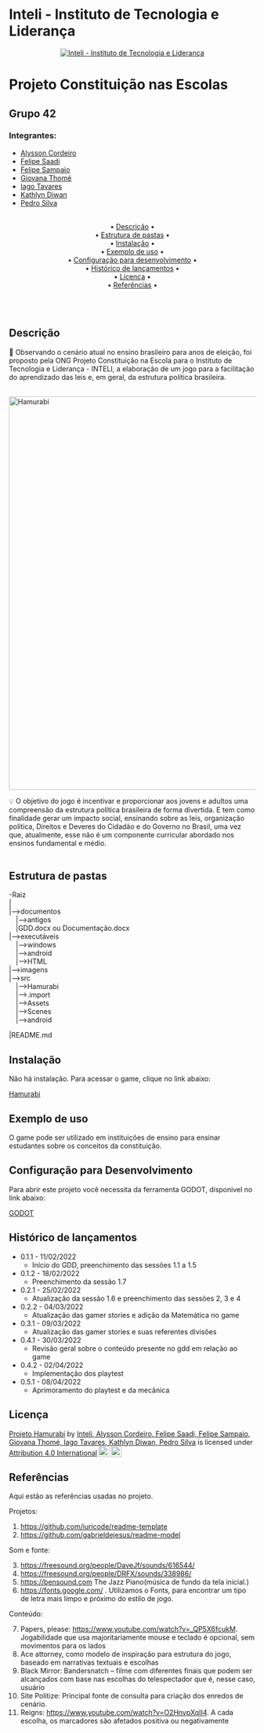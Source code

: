 # Inteli - Instituto de Tecnologia e Liderança 

<p align="center">
<a href= "https://www.inteli.edu.br/"><img src="https://www.inteli.edu.br/wp-content/uploads/2021/08/20172028/marca_1-2.png" alt="Inteli - Instituto de Tecnologia e Liderança" border="0"></a>
</p>

# Projeto Constituição nas Escolas 

## Grupo 42

### Integrantes: 
- <a href="" target="_blank">Alysson Cordeiro</a>
- <a href="https://www.linkedin.com/in/felipe-saadi/" target="_blank">Felipe Saadi</a>
- <a href="https://www.linkedin.com/in/felipe-sampaio-64bb48212/" target="_blank">Felipe Sampaio</a>
- <a href="https://www.linkedin.com/in/giovana-lisb%C3%B4a-thom%C3%A9-012a881a8/" target="_blank">Giovana Thomé</a>
- <a href="www.linkedin.com/in/iago-tavares-b10244149" target="_blank">Iago Tavares</a>
- <a href="https://www.linkedin.com/in/kathlyn-diwan-0a0189232/" target="_blank">Kathlyn Diwan</a>
- <a href="https://www.linkedin.com/in/pedro-silva-14343022a/" target="_blank">Pedro Silva</a>
<br><br>

<p align="center">
  • <a href="#descrição">Descrição</a> •<br>
  • <a href="#estrutura-de-pastas">Estrutura de pastas</a> •<br>
  • <a href="#instalação">Instalação</a> •<br>
  • <a href="#exemplo-de-uso">Exemplo de uso</a> •  <br>
  • <a href="#configuração-para-desenvolvimento">Configuração para desenvolvimento</a> •<br>
  • <a href="#histórico-de-lançamentos">Histórico de lançamentos</a> •<br>
  • <a href="#licença">Licença</a> •<br>
  • <a href="#referências">Referências</a> •<br>
</p>
<br><br>

## Descrição

📜    Observando o cenário atual no ensino brasileiro para anos de eleição, foi proposto pela ONG Projeto Constituição na Escola para o Instituto de Tecnologia e Liderança - INTELI, a elaboração de um jogo para a facilitação do aprendizado das leis e, em geral, da estrutura política brasileira. 
<br><br>

<img src="https://i.imgur.com/KCdkhvs.png" alt="Hamurabi" height="802" width="1125">

💡    O objetivo do jogo é incentivar e proporcionar aos jovens e adultos uma compreensão da estrutura política brasileira de forma divertida. E tem como finalidade gerar um impacto social, ensinando sobre as leis, organização política, Direitos e Deveres do Cidadão e do Governo no Brasil, uma vez que, atualmente, esse não é um componente curricular abordado nos ensinos fundamental e médio.
<br><br>

## Estrutura de pastas

-Raiz<br>
|<br>
|-->documentos<br>
  &emsp;|-->antigos<br>
  &emsp;|GDD.docx ou Documentação.docx<br>
|-->executáveis<br>
  &emsp;|-->windows<br>
  &emsp;|-->android<br>
  &emsp;|-->HTML<br>
|-->imagens<br>
|-->src<br>
  &emsp;|-->Hamurabi<br>
    &emsp;|-->.import<br>
    &emsp;|-->Assets<br>
    &emsp;|-->Scenes<br>
    &emsp;|-->android<br>

|README.md<br>


## Instalação

Não há instalação. Para acessar o game, clique no link abaixo: 

<a href="https://felipe-saadi.itch.io/hamurabi" target="_blank">Hamurabi</a>

##  Exemplo de uso

O game pode ser utilizado em instituições de ensino para ensinar estudantes sobre os conceitos da constituição. 

## Configuração para Desenvolvimento

Para abrir este projeto você necessita da ferramenta GODOT, dísponivel no link abaixo:

<a href="https://godotengine.org/download">GODOT</a>


## Histórico de lançamentos


* 0.1.1 - 11/02/2022
    * Início do GDD, preenchimento das sessões 1.1 a 1.5
* 0.1.2 - 18/02/2022
    * Preenchimento da sessão 1.7
* 0.2.1 - 25/02/2022
    * Atualização da sessão 1.6 e preenchimento das sessões 2, 3 e 4
* 0.2.2 - 04/03/2022
    * Atualização das gamer stories e adição da  Matemática no game
* 0.3.1 - 09/03/2022
    * Atualização das gamer stories e suas referentes divisões
* 0.4.1 - 30/03/2022
    * Revisão geral sobre o conteúdo presente no gdd em relação ao game
* 0.4.2 - 02/04/2022
    * Implementação dos playtest
* 0.5.1 - 08/04/2022
    * Aprimoramento do playtest e da mecânica

## Licença

<!-- <p xmlns:cc="http://creativecommons.org/ns#" xmlns:dct="http://purl.org/dc/terms/"><a property="dct:title" rel="cc:attributionURL" href="https://github.com/Spidus/Teste_Final_1">MODELO GIT INTELI</a> by <a rel="cc:attributionURL dct:creator" property="cc:attributionName" href="https://www.yggbrasil.com.br/vr">INTELI, VICTOR BRUNO ALEXANDER ROSETTI DE QUIROZ</a> is licensed under <a href="http://creativecommons.org/licenses/by/4.0/?ref=chooser-v1" target="_blank" rel="license noopener noreferrer" style="display:inline-block;">Attribution 4.0 International<img style="height:22px!important;margin-left:3px;vertical-align:text-bottom;" src="https://mirrors.creativecommons.org/presskit/icons/cc.svg?ref=chooser-v1"><img style="height:22px!important;margin-left:3px;vertical-align:text-bottom;" src="https://mirrors.creativecommons.org/presskit/icons/by.svg?ref=chooser-v1"></a></p> -->

<p xmlns:cc="http://creativecommons.org/ns#" xmlns:dct="http://purl.org/dc/terms/"><a property="dct:title" rel="cc:attributionURL" href="https://github.com/2022M1T3/Projeto1">Projeto Hamurabi</a> by <a rel="cc:attributionURL dct:creator" property="cc:attributionName" href="https://github.com/2022M1T3">Inteli, Alysson Cordeiro, Felipe Saadi, Felipe Sampaio, Giovana Thomé, Iago Tavares, Kathlyn Diwan, Pedro Silva</a> is licensed under <a href="http://creativecommons.org/licenses/by/4.0/?ref=chooser-v1" target="_blank" rel="license noopener noreferrer" style="display:inline-block;">Attribution 4.0 International<img style="height:22px!important;margin-left:3px;vertical-align:text-bottom;" src="https://mirrors.creativecommons.org/presskit/icons/cc.svg?ref=chooser-v1"><img style="height:22px!important;margin-left:3px;vertical-align:text-bottom;" src="https://mirrors.creativecommons.org/presskit/icons/by.svg?ref=chooser-v1"></a></p>

## Referências

Aqui estão as referências usadas no projeto.


Projetos: <br>

1. <https://github.com/iuricode/readme-template>
2. <https://github.com/gabrieldejesus/readme-model>


Som e fonte:<br>

3.  https://freesound.org/people/DaveJf/sounds/616544/
4.  https://freesound.org/people/DRFX/sounds/338986/ 
5.  <https://bensound.com> The Jazz Piano(música de fundo da tela inicial.)
6.  <https://fonts.google.com/> . Utilizamos o Fonts, para encontrar um tipo de letra mais limpo e próximo do estilo de jogo.


Conteúdo:<br>

7. Papers, please: <https://www.youtube.com/watch?v=_QP5X6fcukM>. Jogabilidade que usa majoritariamente mouse e teclado é opcional, sem movimentos para os lados
8. Ace attorney, como modelo de inspiração para estrutura do jogo, baseado em narrativas textuais e escolhas
9. Black Mirror: Bandersnatch – filme com diferentes finais que podem ser alcançados com base nas escolhas do telespectador que é, nesse caso, usuário 
10. Site Politize: Principal fonte de consulta para criação dos enredos de cenário.
11. Reigns: <https://www.youtube.com/watch?v=O2HnvpXqII4>. A cada escolha, os marcadores são afetados positiva ou negativamente

